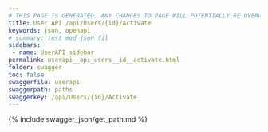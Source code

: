 ```yaml
---
# THIS PAGE IS GENERATED. ANY CHANGES TO PAGE WILL POTENTIALLY BE OVERWRITTEN.
title: User API /api/Users/{id}/Activate
keywords: json, openapi
# summary: test med json fil
sidebars: 
 - name: UserAPI_sidebar
permalink: userapi__api_users__id__activate.html
folder: swagger
toc: false
swaggerfile: userapi
swaggerpath: paths
swaggerkey: /api/Users/{id}/Activate
---
```

{% include swagger_json/get_path.md %}
